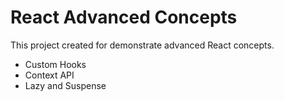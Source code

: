 # React Advanced Concepts

This project created for demonstrate advanced React concepts.

- Custom Hooks
- Context API
- Lazy and Suspense
